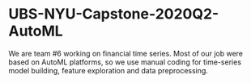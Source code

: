 # UBS-NYU-Capstone-2020Q2-AutoML
We are team #6 working on financial time series. 
Most of our job were based on AutoML platforms, so we use manual coding for time-series model building, feature exploration and data preprocessing.
